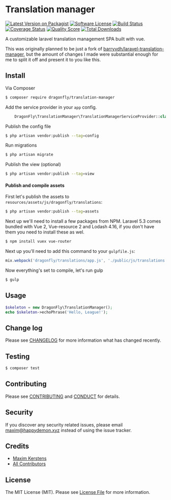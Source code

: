 # Translation manager


[![Latest Version on Packagist][ico-version]][link-packagist]
[![Software License][ico-license]](LICENSE.md)
[![Build Status][ico-travis]][link-travis]
[![Coverage Status][ico-scrutinizer]][link-scrutinizer]
[![Quality Score][ico-code-quality]][link-code-quality]
[![Total Downloads][ico-downloads]][link-downloads]

A customizable laravel translation management SPA built with vue.

This was originally planned to be just a fork of [barryvdh/laravel-translation-manager](https://github.com/barryvdh/laravel-translation-manager), but the amount of changes I made were substantial enough for me to split it off and present it to you like this.

## Install

Via Composer

``` bash
$ composer require dragonfly/translation-manager
```

Add the service provider in your `app` config.

```php
    DragonFly\TranslationManager\TranslationManagerServiceProvider::class,
```

Publish the config file

``` bash
$ php artisan vendor:publish --tag=config
```

Run migrations

``` bash
$ php artisan migrate
```

Publish the view (optional)

``` bash
$ php artisan vendor:publish --tag=view
```

#### Publish and compile assets

First let's publish the assets to `resources/assets/js/dragonfly/translations`:

``` bash
$ php artisan vendor:publish --tag=assets
```

Next up we'll need to install a few packages from NPM.
Laravel 5.3 comes bundled with Vue 2, Vue-resource 2 and Lodash 4.16, if you don't have them you need to install these as wel.

``` bash
$ npm install vuex vue-router
```

Next up you'll need to add this command to your `gulpfile.js`:

```js
mix.webpack('dragonfly/translations/app.js', './public/js/translations.js');
```

Now everything's set to compile, let's run gulp

``` bash
$ gulp
```

## Usage

``` php
$skeleton = new DragonFly\TranslationManager();
echo $skeleton->echoPhrase('Hello, League!');
```

## Change log

Please see [CHANGELOG](CHANGELOG.md) for more information what has changed recently.

## Testing

``` bash
$ composer test
```

## Contributing

Please see [CONTRIBUTING](CONTRIBUTING.md) and [CONDUCT](CONDUCT.md) for details.

## Security

If you discover any security related issues, please email maxim@happydemon.xyz instead of using the issue tracker.

## Credits

- [Maxim Kerstens][link-author]
- [All Contributors][link-contributors]

## License

The MIT License (MIT). Please see [License File](LICENSE.md) for more information.

[ico-version]: https://img.shields.io/packagist/v/DragonFly/TranslationManager.svg?style=flat-square
[ico-license]: https://img.shields.io/badge/license-MIT-brightgreen.svg?style=flat-square
[ico-travis]: https://img.shields.io/travis/DragonFly/translation-management/master.svg?style=flat-square
[ico-scrutinizer]: https://img.shields.io/scrutinizer/coverage/g/DragonFly/TranslationManager.svg?style=flat-square
[ico-code-quality]: https://img.shields.io/scrutinizer/g/DragonFly/TranslationManager.svg?style=flat-square
[ico-downloads]: https://img.shields.io/packagist/dt/DragonFly/TranslationManager.svg?style=flat-square

[link-packagist]: https://packagist.org/packages/DragonFly/TranslationManager
[link-travis]: https://travis-ci.org/DragonFly/TranslationManager
[link-scrutinizer]: https://scrutinizer-ci.com/g/DragonFly/TranslationManager/code-structure
[link-code-quality]: https://scrutinizer-ci.com/g/DragonFly/TranslationManager
[link-downloads]: https://packagist.org/packages/DragonFly/TranslationManager
[link-author]: https://github.com/happyDemon
[link-contributors]: ../../contributors
